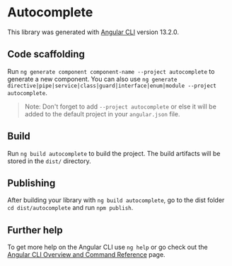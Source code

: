 # Autocomplete

This library was generated with [Angular CLI](https://github.com/angular/angular-cli) version 13.2.0.

## Code scaffolding

Run `ng generate component component-name --project autocomplete` to generate a new component. You can also
use `ng generate directive|pipe|service|class|guard|interface|enum|module --project autocomplete`.
> Note: Don't forget to add `--project autocomplete` or else it will be added to the default project in your `angular.json` file.

## Build

Run `ng build autocomplete` to build the project. The build artifacts will be stored in the `dist/` directory.

## Publishing

After building your library with `ng build autocomplete`, go to the dist folder `cd dist/autocomplete` and
run `npm publish`.

## Further help

To get more help on the Angular CLI use `ng help` or go check out
the [Angular CLI Overview and Command Reference](https://angular.io/cli) page.
